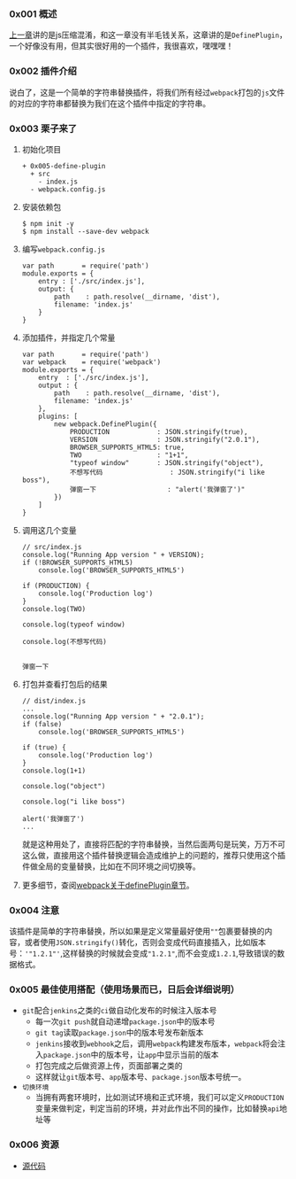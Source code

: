 ### 0x001 概述
[上一章][1]讲的是js压缩混淆，和这一章没有半毛钱关系，这章讲的是`DefinePlugin`，一个好像没有用，但其实很好用的一个插件，我很喜欢，嘿嘿嘿！

### 0x002 插件介绍
说白了，这是一个简单的字符串替换插件，将我们所有经过`webpack`打包的`js`文件的对应的字符串都替换为我们在这个插件中指定的字符串。

### 0x003 栗子来了
1. 初始化项目
    ```
    + 0x005-define-plugin
      + src
        - index.js
      - webpack.config.js
    ```
2. 安装依赖包
    ```
    $ npm init -y
    $ npm install --save-dev webpack
    ```
3. 编写`webpack.config.js`
    ```
    var path       = require('path')
    module.exports = {
        entry : ['./src/index.js'],
        output: {
            path    : path.resolve(__dirname, 'dist'),
            filename: 'index.js'
        }
    }
    ```
4. 添加插件，并指定几个常量
    ```
    var path       = require('path')
    var webpack    = require('webpack')
    module.exports = {
        entry  : ['./src/index.js'],
        output : {
            path    : path.resolve(__dirname, 'dist'),
            filename: 'index.js'
        },
        plugins: [
            new webpack.DefinePlugin({
                PRODUCTION            : JSON.stringify(true),
                VERSION               : JSON.stringify("2.0.1"),
                BROWSER_SUPPORTS_HTML5: true,
                TWO                   : "1+1",
                "typeof window"       : JSON.stringify("object"),
                不想写代码                 : JSON.stringify("i like boss"),
                弹窗一下                  : "alert('我弹窗了')"
            })
        ]
    }
    ```
5. 调用这几个变量
    ```
    // src/index.js
    console.log("Running App version " + VERSION);
    if (!BROWSER_SUPPORTS_HTML5)
        console.log('BROWSER_SUPPORTS_HTML5')
    
    if (PRODUCTION) {
        console.log('Production log')
    }
    console.log(TWO)
    
    console.log(typeof window)
    
    console.log(不想写代码)
    
    
    弹窗一下
    ```
6. 打包并查看打包后的结果
    ```
    // dist/index.js
    ...
    console.log("Running App version " + "2.0.1");
    if (false)
        console.log('BROWSER_SUPPORTS_HTML5')
    
    if (true) {
        console.log('Production log')
    }
    console.log(1+1)
    
    console.log("object")
    
    console.log("i like boss")
    
    alert('我弹窗了')
    ...
    ```
    就是这种用处了，直接将匹配的字符串替换，当然后面两句是玩笑，万万不可这么做，直接用这个插件替换逻辑会造成维护上的问题的，推荐只使用这个插件做全局的变量替换，比如在不同环境之间切换等。

7. 更多细节，查阅[webpack关于definePlugin章节][2]。

### 0x004 注意
该插件是简单的字符串替换，所以如果是定义常量最好使用`""`包裹要替换的内容，或者使用`JSON.stringify()`转化，否则会变成代码直接插入，比如版本号：`'"1.2.1"'`,这样替换的时候就会变成`"1.2.1"`,而不会变成`1.2.1`,导致错误的数据格式。

### 0x005 最佳使用搭配（使用场景而已，日后会详细说明）
- `git`配合`jenkins`之类的`ci`做自动化发布的时候注入版本号
    - 每一次`git push`就自动递增`package.json`中的版本号
    - `git tag`读取`package.json`中的版本号发布新版本
    - `jenkins`接收到`webhook`之后，调用`webpack`构建发布版本，`webpack`将会注入`package.json`中的版本号，让`app`中显示当前的版本
    - 打包完成之后做资源上传，页面部署之类的
    - 这样就让`git`版本号、`app`版本号、`package.json`版本号统一。
- `切换环境`
    - 当拥有两套环境时，比如测试环境和正式环境，我们可以定义`PRODUCTION`变量来做判定，判定当前的环境，并对此作出不同的操作，比如替换`api`地址等

### 0x006 资源
- [源代码][3]


  [1]: https://segmentfault.com/a/1190000011868498
  [2]: https://webpack.js.org/plugins/define-plugin/
  [3]: https://github.com/followWinter/webpack-study/tree/master/0x005-define-pligin
